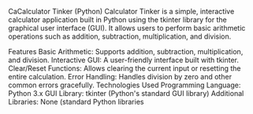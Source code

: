 CaCalculator Tinker (Python)
Calculator Tinker is a simple, interactive calculator application built in Python using the tkinter library for the graphical user interface (GUI). It allows users to perform basic arithmetic operations such as addition, subtraction, multiplication, and division.

Features
Basic Arithmetic: Supports addition, subtraction, multiplication, and division.
Interactive GUI: A user-friendly interface built with tkinter.
Clear/Reset Functions: Allows clearing the current input or resetting the entire calculation.
Error Handling: Handles division by zero and other common errors gracefully.
Technologies Used
Programming Language: Python 3.x
GUI Library: tkinter (Python's standard GUI library)
Additional Libraries: None (standard Python libraries

